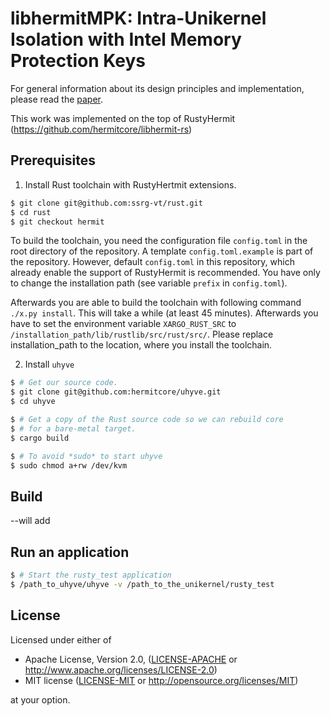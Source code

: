 # libhermitMPK: Intra-Unikernel Isolation with Intel Memory Protection Keys

For general information about its design principles and implementation, please read the [paper](https://www.ssrg.ece.vt.edu/papers/vee20-mpk.pdf).

This work was implemented on the top of RustyHermit (https://github.com/hermitcore/libhermit-rs)

## Prerequisites
1. Install Rust toolchain with RustyHertmit extensions.
```sh
$ git clone git@github.com:ssrg-vt/rust.git
$ cd rust
$ git checkout hermit
```
To build the toolchain, you need the configuration file `config.toml` in the root directory of the repository. 
A template `config.toml.example` is part of the repository. 
However, default `config.toml` in this repository, which already enable the support of RustyHermit is recommended.
You have only to change the installation path (see variable `prefix` in `config.toml`).

Afterwards you are able to build the toolchain with following command `./x.py install`.
This will take a while (at least 45 minutes).
Afterwards you have to set the environment variable `XARGO_RUST_SRC` to `/installation_path/lib/rustlib/src/rust/src/`.
Please replace installation_path to the location, where you install the toolchain.

2. Install `uhyve`
```sh
$ # Get our source code.
$ git clone git@github.com:hermitcore/uhyve.git
$ cd uhyve

$ # Get a copy of the Rust source code so we can rebuild core
$ # for a bare-metal target.
$ cargo build

$ # To avoid *sudo* to start uhyve
$ sudo chmod a+rw /dev/kvm
```
## Build
--will add

## Run an application
```sh
$ # Start the rusty_test application
$ /path_to_uhyve/uhyve -v /path_to_the_unikernel/rusty_test
```
## License

Licensed under either of

* Apache License, Version 2.0, ([LICENSE-APACHE](LICENSE-APACHE) or http://www.apache.org/licenses/LICENSE-2.0)
* MIT license ([LICENSE-MIT](LICENSE-MIT) or http://opensource.org/licenses/MIT)

at your option.
